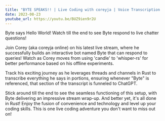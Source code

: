 ```yaml
---
title: "BYTE SPEAKS!! | Live Coding with coreyja | Voice Transcription and Bot Programming in Rust"
date: 2023-08-23
youtube_url: https://youtu.be/BUZ9ien9r2U
---
```


Byte says Hello World! Watch till the end to see Byte respond to live chatter questions!

Join Corey (aka coreyja online) on his latest live stream, where he successfully builds an interactive bot named Byte that can respond to queries! Watch as Corey moves from using 'candle' to 'whisper-rs' for better performance based on his offline experiments.

Track his exciting journey as he leverages threads and channels in Rust to transcribe everything he says in portions, ensuring whenever "Byte" is referenced, that section of the transcript is funneled to ChatGPT.

Stick around till the end to see the seamless functioning of this setup, with Byte delivering an impressive stream wrap-up. And better yet, it's all done in Rust! Enjoy the fusion of convenience and technology and level up your coding skills. This is one live coding adventure you don't want to miss out on!
